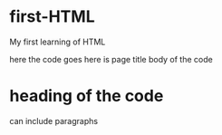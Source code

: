 # first-HTML
My first learning of HTML
<html> here the code goes </html>
<head> here is page title </head>
<body> body of the code </body>
<h1> heading of the code </h1>
<p> can include paragraphs </p>
